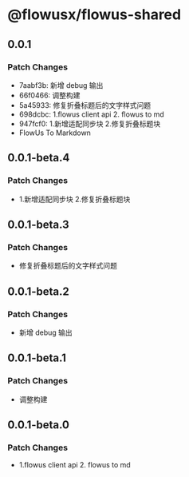 # @flowusx/flowus-shared

## 0.0.1

### Patch Changes

- 7aabf3b: 新增 debug 输出
- 66f0466: 调整构建
- 5a45933: 修复折叠标题后的文字样式问题
- 698dcbc: 1.flowus client api 2. flowus to md
- 947fcf0: 1.新增适配同步块 2.修复折叠标题块
- FlowUs To Markdown

## 0.0.1-beta.4

### Patch Changes

- 1.新增适配同步块 2.修复折叠标题块

## 0.0.1-beta.3

### Patch Changes

- 修复折叠标题后的文字样式问题

## 0.0.1-beta.2

### Patch Changes

- 新增 debug 输出

## 0.0.1-beta.1

### Patch Changes

- 调整构建

## 0.0.1-beta.0

### Patch Changes

- 1.flowus client api 2. flowus to md
